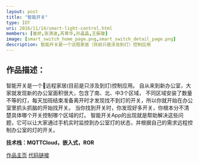```yaml
---
layout: post
title: "智能开关"
type: IOT
uri: 2016/11/14/smart-light-control.html
members: [崔娇,张清波,芮青华,孙晶晶,王振璇]
image: [smart_switch_home_page.png,smart_switch_detail_page.png]
description: 智能开关是一个远程家居（目前只是涉及到灯）控制应用
---
```

<h2>作品描述：</h2>

智能开关是一个远程家居(目前是只涉及到灯)控制应用。
自从来到新办公室，大家就发现新的办公室面积很大，包含了南、北、中3个区域，
不同区域安装了数量不等的灯，每天加班结束准备离开时才发现找不到灯的开关，所以你就开始在办公室里抓头抓脑的开始找开关。
当你找到开关时，你发现好多开关，你根本分不清楚具体哪个开关控制哪个区域的灯。
智能开关App的出现就是帮助解决这些问题，它可以让大家通过手机实时监控到办公室灯的状态，并根据自己的需求远程控制办公室的灯的开关。

<strong>技术栈：MQTTCloud，嵌入式，ROR</strong>

[作品主页][MainPage] [代码链接][CodeBase]

[CodeBase]: https://github.com/cuijiao/smart-light-control
[MainPage]: https://smart-light-control.herokuapp.com/